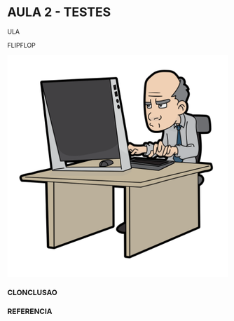# AULA 2 - TESTES



ULA

FLIPFLOP



![Old_Cartoon_Man_Using_A_Big_Computer](imgs/Old_Cartoon_Man_Using_A_Big_Computer.svg)

### CLONCLUSAO



### REFERENCIA
